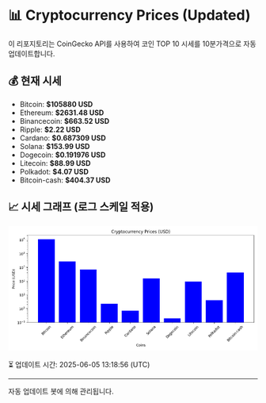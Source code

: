 
# 📊 Cryptocurrency Prices (Updated)

이 리포지토리는 CoinGecko API를 사용하여 코인 TOP 10 시세를 10분가격으로 자동 업데이트합니다.

## 💰 현재 시세
- Bitcoin: **$105880 USD**
- Ethereum: **$2631.48 USD**
- Binancecoin: **$663.52 USD**
- Ripple: **$2.22 USD**
- Cardano: **$0.687309 USD**
- Solana: **$153.99 USD**
- Dogecoin: **$0.191976 USD**
- Litecoin: **$88.99 USD**
- Polkadot: **$4.07 USD**
- Bitcoin-cash: **$404.37 USD**

## 📈 시세 그래프 (로그 스케일 적용)
![Crypto Prices](crypto_prices.png)

⏳ 업데이트 시간: 2025-06-05 13:18:56 (UTC)

---
자동 업데이트 봇에 의해 관리됩니다.
